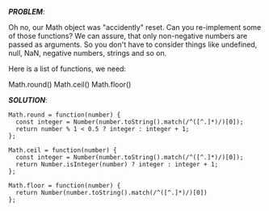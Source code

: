 ***PROBLEM***: 

Oh no, our Math object was "accidently" reset. Can you re-implement some of those functions? We can assure, that only non-negative numbers are passed as arguments. So you don't have to consider things like undefined, null, NaN, negative numbers, strings and so on.

Here is a list of functions, we need:

Math.round()
Math.ceil()
Math.floor()

***SOLUTION***:

    Math.round = function(number) {
      const integer = Number(number.toString().match(/^([^.]*)/)[0]);
      return number % 1 < 0.5 ? integer : integer + 1;
    };

    Math.ceil = function(number) {
      const integer = Number(number.toString().match(/^([^.]*)/)[0]);
      return Number.isInteger(number) ? integer : integer + 1;
    };

    Math.floor = function(number) {
      return Number(number.toString().match(/^([^.]*)/)[0])
    };